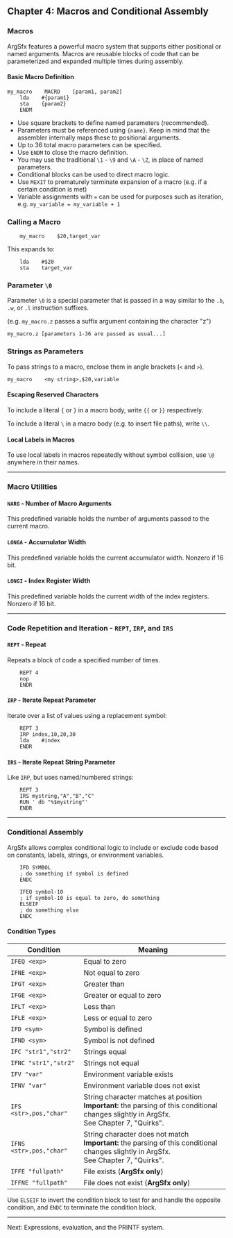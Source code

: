 ## Chapter 4: Macros and Conditional Assembly

### Macros

ArgSfx features a powerful macro system that supports either positional or named arguments. Macros are reusable blocks of code that can be parameterized and expanded multiple times during assembly.

#### Basic Macro Definition

```asm6502
my_macro    MACRO    [param1, param2]
    lda    #{param1}
    sta    {param2}
    ENDM
```

- Use square brackets to define named parameters (recommended).
- Parameters must be referenced using `{name}`. Keep in mind that the assembler internally maps these to positional arguments.
- Up to 36 total macro parameters can be specified.
- Use `ENDM` to close the macro definition.
- You may use the traditional `\1` - `\9` and `\A` - `\Z`, in place of named parameters.
- Conditional blocks can be used to direct macro logic.
- Use `MEXIT` to prematurely terminate expansion of a macro (e.g. if a certain condition is met)
- Variable assignments with `=` can be used for purposes such as iteration, e.g. `my_variable = my_variable + 1`

### Calling a Macro

```asm6502
    my_macro    $20,target_var
```

This expands to:

```asm6502
    lda    #$20
    sta    target_var
```

### Parameter `\0`

Parameter `\0` is a special parameter that is passed in a way similar to the `.b`, `.w`, or `.l` instruction suffixes.

(e.g. `my_macro.z` passes a suffix argument containing the character "z")

```asm6502
my_macro.z [parameters 1-36 are passed as usual...]
```

### Strings as Parameters

To pass strings to a macro, enclose them in angle brackets (`<` and `>`).

```asm6502
my_macro    <my string>,$20,variable
```

#### Escaping Reserved Characters

To include a literal `{` or `}` in a macro body, write `{{` or `}}` respectively.

To include a literal `\` in a macro body (e.g. to insert file paths), write `\\`.

#### Local Labels in Macros

To use local labels in macros repeatedly without symbol collision, use `\@` anywhere in their names.

---

### Macro Utilities

#### `NARG` - Number of Macro Arguments

This predefined variable holds the number of arguments passed to the current macro.

#### `LONGA` - Accumulator Width

This predefined variable holds the current accumulator width. Nonzero if 16 bit.

#### `LONGI` - Index Register Width

This predefined variable holds the current width of the index registers. Nonzero if 16 bit.

---

### Code Repetition and Iteration - `REPT`, `IRP`, and `IRS`

#### `REPT` - Repeat

Repeats a block of code a specified number of times.

```asm6502
    REPT 4
    nop
    ENDR
```

#### `IRP` - Iterate Repeat Parameter

Iterate over a list of values using a replacement symbol:

```asm6502
    REPT 3
    IRP index,10,20,30
    lda    #index
    ENDR
```

#### `IRS` - Iterate Repeat String Parameter

Like `IRP`, but uses named/numbered strings:

```asm6502
    REPT 3
    IRS mystring,"A","B","C"
    RUN ' db "%$mystring"'
    ENDR
```

---

### Conditional Assembly

ArgSfx allows complex conditional logic to include or exclude code based on constants, labels, strings, or environment variables.

```asm6502
    IFD SYMBOL
    ; do something if symbol is defined
    ENDC
```

```asm6502
    IFEQ symbol-10
    ; if symbol-10 is equal to zero, do something
    ELSEIF
    ; do something else
    ENDC
```

#### Condition Types

| Condition               | Meaning                                                                                                                                        |
| ----------------------- | ---------------------------------------------------------------------------------------------------------------------------------------------- |
| `IFEQ <exp>`            | Equal to zero                                                                                                                                  |
| `IFNE <exp>`            | Not equal to zero                                                                                                                              |
| `IFGT <exp>`            | Greater than                                                                                                                                   |
| `IFGE <exp>`            | Greater or equal to zero                                                                                                                       |
| `IFLT <exp>`            | Less than                                                                                                                                      |
| `IFLE <exp>`            | Less or equal to zero                                                                                                                          |
| `IFD <sym>`             | Symbol is defined                                                                                                                              |
| `IFND <sym>`            | Symbol is not defined                                                                                                                          |
| `IFC "str1","str2"`     | Strings equal                                                                                                                                  |
| `IFNC "str1","str2"`    | Strings not equal                                                                                                                              |
| `IFV "var"`             | Environment variable exists                                                                                                                    |
| `IFNV "var"`            | Environment variable does not exist                                                                                                            |
| `IFS <str>,pos,"char"`  | String character matches at position<br>**Important:** the parsing of this conditional changes slightly in ArgSfx.<br>See Chapter 7, "Quirks". |
| `IFNS <str>,pos,"char"` | String character does not match<br>**Important:** the parsing of this conditional changes slightly in ArgSfx.<br>See Chapter 7, "Quirks".      |
| `IFFE "fullpath"`       | File exists (**ArgSfx only**)                                                                                                                  |
| `IFFNE "fullpath"`      | File does not exist (**ArgSfx only**)                                                                                                          |

Use `ELSEIF` to invert the condition block to test for and handle the opposite condition, and `ENDC` to terminate the condition block.

---

Next: Expressions, evaluation, and the PRINTF system.
